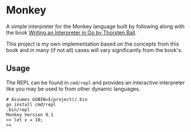 # Monkey

A simple interpreter for the Monkey language built by following along with the book 
[Writing an Interpreter in Go by Thorsten Ball](https://www.amazon.com/Writing-Interpreter-Go-Thorsten-Ball-ebook/dp/B01N2T1VD2/ref=sr_1_1?crid=2FLUXA8PN01BD&keywords=writing+an+interpreter+in+go&qid=1584926025&sprefix=writing+an+inter%2Caps%2C215&sr=8-1).

This project is my own implementation based on the concepts from this book and in many (if not all)
cases will vary significantly from the book's. 

## Usage

The REPL can be found in `cmd/repl` and provides an interactive interpreter like you may be
used to from other dynamic languages. 

    # Assumes GOBIN=$(project)/.bin
    go install cmd/repl
    .bin/repl
    Monkey Version 0.1
    >> let x = 10;
    >> 